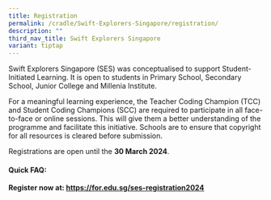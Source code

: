 ```yaml
---
title: Registration
permalink: /cradle/Swift-Explorers-Singapore/registration/
description: ""
third_nav_title: Swift Explorers Singapore
variant: tiptap
---
```

<p>Swift Explorers Singapore (SES) was conceptualised to support Student-Initiated
Learning. It is open to students in Primary School, Secondary School, Junior
College and Millenia Institute.</p>
<p>For a meaningful learning experience, the Teacher Coding Champion (TCC)
and Student Coding Champions (SCC) are required to participate in all face-to-face
or online sessions. This will give them a better understanding of the programme
and facilitate this initiative. Schools are to ensure that copyright for
all resources is cleared before submission.</p>
<p>Registrations are open until the <strong>30 March 2024</strong>.</p>
<h4>Quick FAQ:</h4>
<p><strong>Register now at: <a href="https://for.edu.sg/ses-registration2024" rel="noopener noreferrer nofollow" target="_blank">https://for.edu.sg/ses-registration2024</a></strong>
</p>